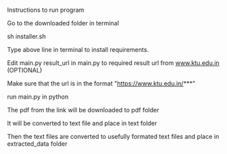 Instructions to run program

Go to the downloaded folder in terminal

sh installer.sh

Type above line in terminal to install requirements.


Edit main.py result_url in main.py to required result url from www.ktu.edu.in  (OPTIONAL)


Make sure that the url is in the format "https://www.ktu.edu.in/***"

run main.py in python

The pdf from the link will be downloaded to pdf folder

It will be converted to text file and place in text folder

Then the text files are converted to usefully formated text files and place in extracted_data folder




